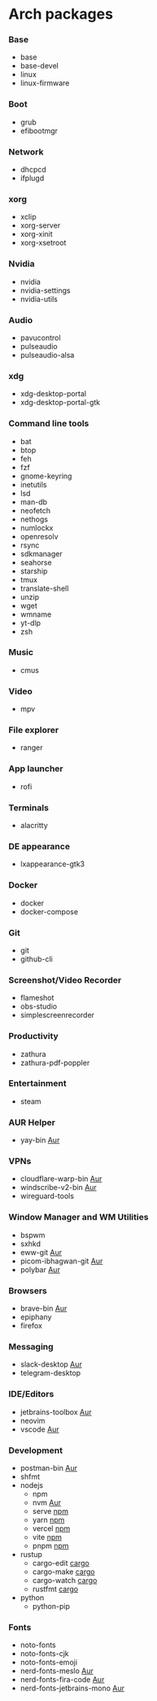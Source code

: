 # Arch packages

### Base

- base
- base-devel
- linux
- linux-firmware

### Boot

- grub
- efibootmgr

### Network

- dhcpcd
- ifplugd

### xorg

- xclip
- xorg-server
- xorg-xinit
- xorg-xsetroot

### Nvidia

- nvidia
- nvidia-settings
- nvidia-utils

### Audio

- pavucontrol
- pulseaudio
- pulseaudio-alsa

### xdg

- xdg-desktop-portal
- xdg-desktop-portal-gtk

### Command line tools

- bat
- btop
- feh
- fzf
- gnome-keyring
- inetutils
- lsd
- man-db
- neofetch
- nethogs
- numlockx
- openresolv
- rsync
- sdkmanager
- seahorse
- starship
- tmux
- translate-shell
- unzip
- wget
- wmname
- yt-dlp
- zsh

### Music

- cmus

### Video

- mpv

### File explorer

- ranger

### App launcher

- rofi

### Terminals

- alacritty

### DE appearance

- lxappearance-gtk3

### Docker

- docker
- docker-compose

### Git

- git
- github-cli

### Screenshot/Video Recorder

- flameshot
- obs-studio
- simplescreenrecorder

### Productivity
- zathura
- zathura-pdf-poppler

### Entertainment

- steam

### AUR Helper

- yay-bin [Aur](https://aur.archlinux.org/packages/yay-bin)

### VPNs

- cloudflare-warp-bin [Aur](https://aur.archlinux.org/packages/cloudflare-warp-bin)
- windscribe-v2-bin [Aur](https://aur.archlinux.org/packages/windscribe-v2-bin)
- wireguard-tools

### Window Manager and WM Utilities

- bspwm
- sxhkd
- eww-git [Aur](https://aur.archlinux.org/packages/eww-git)
- picom-ibhagwan-git [Aur](https://aur.archlinux.org/packages/picom-ibhagwan-git)
- polybar [Aur](https://aur.archlinux.org/packages/polybar)

### Browsers

- brave-bin [Aur](https://aur.archlinux.org/packages/brave-bin)
- epiphany
- firefox

### Messaging

- slack-desktop [Aur](https://aur.archlinux.org/packages/slack-desktop)
- telegram-desktop

### IDE/Editors

- jetbrains-toolbox [Aur](https://aur.archlinux.org/packages/jetbrains-toolbox)
- neovim
- vscode [Aur](https://aur.archlinux.org/packages/visual-studio-code-bin)

### Development

- postman-bin [Aur](https://aur.archlinux.org/packages/postman-bin)
- shfmt
- nodejs
  - npm
  - nvm [Aur](https://aur.archlinux.org/packages/nvm)
  - serve [npm](https://www.npmjs.com/package/serve)
  - yarn [npm](https://www.npmjs.com/package/yarn)
  - vercel [npm](https://www.npmjs.com/package/vercel)
  - vite [npm](https://www.npmjs.com/package/vite)
  - pnpm [npm](https://www.npmjs.com/package/pnpm)
- rustup
  - cargo-edit [cargo](https://docs.rs/crate/cargo-edit)
  - cargo-make [cargo](https://docs.rs/cargo-make)
  - cargo-watch [cargo](https://docs.rs/crate/cargo-watch)
  - rustfmt [cargo](https://docs.rs/rustfmt)
- python
  - python-pip

### Fonts

- noto-fonts
- noto-fonts-cjk
- noto-fonts-emoji
- nerd-fonts-meslo [Aur](https://aur.archlinux.org/packages/nerd-fonts-meslo)
- nerd-fonts-fira-code [Aur](https://aur.archlinux.org/packages/nerd-fonts-fira-code)
- nerd-fonts-jetbrains-mono [Aur](https://aur.archlinux.org/packages/nerd-fonts-jetbrains-mono)

